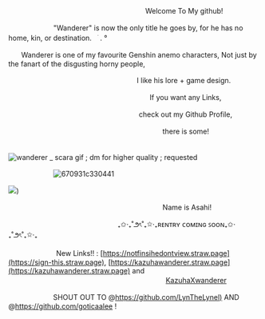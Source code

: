 
  ㅤㅤㅤㅤㅤㅤㅤㅤㅤㅤㅤㅤㅤㅤㅤㅤㅤㅤㅤ ㅤㅤWelcome To My github!



ㅤㅤㅤㅤㅤㅤㅤ"Wanderer" is now the only title he goes by, for he has no home, kin, or destination.ㅤׁ . °

ㅤㅤWanderer is one of my favourite Genshin anemo characters, Not just by the fanart of the disgusting horny people,

ㅤㅤㅤㅤㅤㅤㅤㅤㅤㅤㅤㅤㅤㅤㅤㅤㅤㅤㅤㅤI like his lore + game design.

ㅤㅤㅤㅤㅤㅤㅤㅤㅤㅤㅤㅤㅤㅤㅤㅤㅤㅤㅤㅤㅤㅤIf you want any Links, 

ㅤㅤㅤㅤㅤㅤㅤㅤㅤㅤㅤㅤㅤㅤㅤㅤㅤㅤㅤㅤ check out my Github Profile,

ㅤㅤㅤㅤㅤㅤㅤㅤㅤㅤㅤㅤㅤㅤㅤㅤㅤㅤㅤㅤㅤㅤㅤㅤthere is some!



ㅤㅤㅤㅤㅤㅤㅤㅤㅤㅤㅤㅤㅤㅤ![wanderer _ scara gif ; dm for higher quality ; requested](https://github.com/user-attachments/assets/d421ecb8-5f37-4a0b-97c1-85a38fc44182)

ㅤㅤㅤㅤㅤㅤㅤ![670931c330441](https://github.com/user-attachments/assets/cb2bbb8d-51d7-4dc9-847f-1c5ab1006570)


![](https://64.media.tumblr.com/b885a7ac03f487f5b0f5856a8a30482f/3bcf11e3731ee4df-ec/s1280x1920/1ec34508eb5e18d2c3662db88fd8e450cb1393b4.gif))


ㅤㅤㅤㅤㅤㅤㅤㅤㅤㅤㅤㅤㅤㅤㅤㅤㅤㅤㅤㅤㅤㅤㅤㅤName is Asahi!

ㅤㅤㅤㅤㅤㅤㅤㅤㅤㅤㅤㅤㅤㅤㅤㅤㅤ₊✩‧₊˚౨ৎ˚₊✩‧₊ʀᴇɴᴛʀʏ ᴄᴏᴍɪɴɢ ꜱᴏᴏɴ₊✩‧₊˚౨ৎ˚₊✩‧₊


　 　　 　　 　New Links!! : [https://notfinsihedontview.straw.page](https://sign-this.straw.page), [https://kazuhawanderer.straw.page](https://kazuhawanderer.straw.page) and 　 　　 　　 　　 　　 　　 　　　 　　 　　 　　[KazuhaXwanderer](https://rentry.co/Asahiiii)

 　 　 　 　 　 SHOUT OUT TO @[https://github.com/LynTheLynel)](https://github.com/LynTheLynel) AND @https://github.com/goticaalee !
